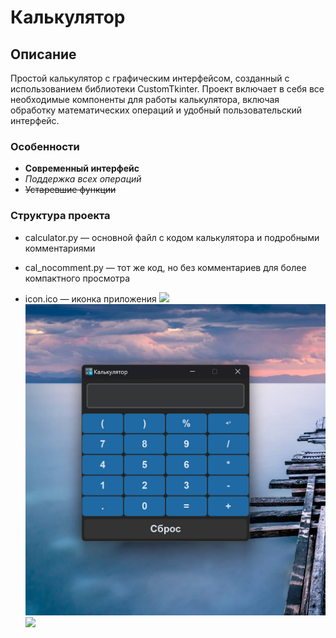 # Калькулятор

## Описание
Простой калькулятор с графическим интерфейсом, созданный с использованием библиотеки CustomTkinter. Проект включает в себя все необходимые компоненты для работы калькулятора, включая обработку математических операций и удобный пользовательский интерфейс.

### Особенности
* **Современный интерфейс**
* *Поддержка всех операций*
* ~~Устаревшие функции~~

### Структура проекта
* calculator.py — основной файл с кодом калькулятора и подробными комментариями

* cal_nocomment.py — тот же код, но без комментариев для более компактного просмотра

* icon.ico — иконка приложения
![](images/python-projects/Pet-проект/Калькулятор/images/Calculator.jpg)
![](images/Calculator.jpg)
![](images/screenshot3.png)

